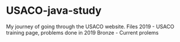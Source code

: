 # USACO-java-study
My journey of going through the USACO website.
Files
  2019 - USACO training page, problems done in 2019
  Bronze - Current prolems
  
